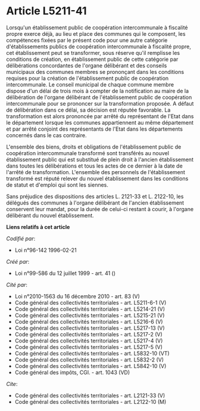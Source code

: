 # Article L5211-41

Lorsqu'un établissement public de coopération intercommunale à fiscalité propre exerce déjà, au lieu et place des communes
qui le composent, les compétences fixées par le présent code pour une autre catégorie d'établissements publics de coopération
intercommunale à fiscalité propre, cet établissement peut se transformer, sous réserve qu'il remplisse les conditions de
création, en établissement public de cette catégorie par délibérations concordantes de l'organe délibérant et des conseils
municipaux des communes membres se prononçant dans les conditions requises pour la création de l'établissement public de
coopération intercommunale. Le conseil municipal de chaque commune membre dispose d'un délai de trois mois à compter de la
notification au maire de la délibération de l'organe délibérant de l'établissement public de coopération intercommunale pour
se prononcer sur la transformation proposée. A défaut de délibération dans ce délai, sa décision est réputée favorable. La
transformation est alors prononcée par arrêté du représentant de l'Etat dans le département lorsque les communes
appartiennent au même département et par arrêté conjoint des représentants de l'Etat dans les départements concernés dans le
cas contraire.

L'ensemble des biens, droits et obligations de l'établissement public de coopération intercommunale transformé sont
transférés au nouvel établissement public qui est substitué de plein droit à l'ancien établissement dans toutes les
délibérations et tous les actes de ce dernier à la date de l'arrêté de transformation. L'ensemble des personnels de
l'établissement transformé est réputé relever du nouvel établissement dans les conditions de statut et d'emploi qui sont les
siennes.

Sans préjudice des dispositions des articles L. 2121-33 et L. 2122-10, les délégués des communes à l'organe délibérant de
l'ancien établissement conservent leur mandat, pour la durée de celui-ci restant à courir, à l'organe délibérant du nouvel
établissement.

**Liens relatifs à cet article**

_Codifié par_:

  - Loi n°96-142 1996-02-21

_Créé par_:

  - Loi n°99-586 du 12 juillet 1999 - art. 41 ()

_Cité par_:

  - Loi n°2010-1563 du 16 décembre 2010 - art. 83 (V)
  - Code général des collectivités territoriales - art. L5211-6-1 (V)
  - Code général des collectivités territoriales - art. L5214-21 (V)
  - Code général des collectivités territoriales - art. L5215-21 (V)
  - Code général des collectivités territoriales - art. L5216-6 (V)
  - Code général des collectivités territoriales - art. L5217-13 (V)
  - Code général des collectivités territoriales - art. L5217-2 (V)
  - Code général des collectivités territoriales - art. L5217-4 (V)
  - Code général des collectivités territoriales - art. L5217-5 (V)
  - Code général des collectivités territoriales - art. L5832-10 (VT)
  - Code général des collectivités territoriales - art. L5832-2 (V)
  - Code général des collectivités territoriales - art. L5842-10 (V)
  - Code général des impôts, CGI. - art. 1043 (VD)

_Cite_:

  - Code général des collectivités territoriales - art. L2121-33 (V)
  - Code général des collectivités territoriales - art. L2122-10 (M)
